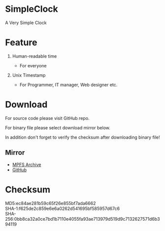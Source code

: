# SimpleClock

A Very Simple Clock

# Feature

1. Human-readable time
   - For everyone
  
2. Unix Timestamp
   - For Programmer, IT manager, Web designer etc.
   
# Download
   
For source code please visit GitHub repo.

For binary file please select download mirror below. 

In addition don't forget to verify the checksum after downloading binary file!
   
## Mirror
* [MPFS Archive](https://archive.mpfstudio.site/binary/SimpleClock.exe)
* [GitHub](https://github.com/knugi0123/SimpleClock/releases/download/Beta_1/SimpleClock.exe)

  
# Checksum
MD5:ec84ae281b59c65f26e855bf7ada6662<br />
SHA-1:f625de2c859e6e6a0262d541695bf585957d67c6<br />
SHA-256:0bb8ca32a0ce7bd1b7110e4055fa93ae713979d519d9c7132627571d6b394119<br />
